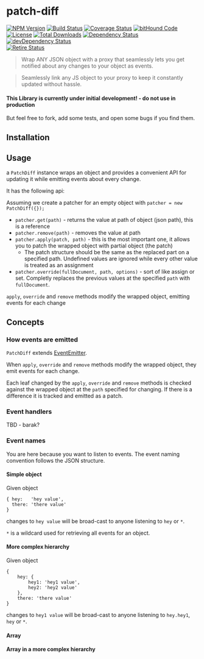 # patch-diff

[![NPM Version](http://img.shields.io/npm/v/patch-diff.svg?style=flat)](https://www.npmjs.org/package/patch-diff) [![Build Status](https://travis-ci.org/storkjs/patch-diff.svg)](http://travis-ci.org/storkjs/patch-diff) [![Coverage Status](https://coveralls.io/repos/storkjs/patch-diff/badge.svg)](https://coveralls.io/r/storkjs/patch-diff) [![bitHound Code](https://www.bithound.io/github/storkjs/patch-diff/badges/code.svg)](https://www.bithound.io/github/storkjs/patch-diff)<br>
[![License](https://img.shields.io/npm/l/patch-diff.svg?style=flat)](https://github.com/storkjs/patch-diff/blob/master/LICENSE) [![Total Downloads](https://img.shields.io/npm/dt/patch-diff.svg?style=flat)](https://www.npmjs.org/package/patch-diff) [![Dependency Status](https://david-dm.org/storkjs/patch-diff.svg)](https://david-dm.org/storkjs/patch-diff) [![devDependency Status](https://david-dm.org/storkjs/patch-diff/dev-status.svg)](https://david-dm.org/storkjs/patch-diff#info=devDependencies)<br>
[![Retire Status](http://retire.insecurity.today/api/image?uri=https://raw.githubusercontent.com/storkjs/patch-diff/master/package.json)](http://retire.insecurity.today/api/image?uri=https://raw.githubusercontent.com/storkjs/patch-diff/master/package.json)

> Wrap ANY JSON object with a proxy that seamlessly lets you get notified about any changes to your object as events.

> Seamlessly link any JS object to your proxy to keep it constantly updated without hassle.


#### This Library is currently under initial development! - do not use in production
But feel free to fork, add some tests, and open some bugs if you find them.


## Installation

## Usage

a `PatchDiff` instance wraps an object and provides a convenient API for updating it while emitting events about every change.

It has the following api:

Assuming we create a patcher for an empty object with `patcher = new PatchDiff({});`
- `patcher.get(path)` - returns the value at path of object (json path), this is a reference
- `patcher.remove(path)` - removes the value at path
- `patcher.apply(patch, path)` - this is the most important one, it allows you to patch the wrapped object with partial object (the patch)
  - The patch structure should be the same as the replaced part on a specified path.
  Undefined values are ignored while every other value is treated as an assignment
- `patcher.override(fullDocument, path, options)` - sort of like assign or set.
  Completly replaces the previous values at the specified `path` with `fullDocument`.

`apply`, `override` and `remove` methods modify the wrapped object, emitting events for each change


  




## Concepts

### How events are emitted

`PatchDiff` extends [EventEmitter](https://nodejs.org/api/events.html).

When `apply`, `override` and `remove` methods modify the wrapped object, they emit events for each change.

Each leaf changed by the `apply`, `override` and `remove` methods is checked against the wrapped object at the `path` specified for changing.
If there is a difference it is tracked and emitted as a patch.

### Event handlers

TBD - barak?

### Event names

You are here because you want to listen to events. The event naming convention follows the JSON structure.

#### Simple object

Given object
```
{ hey:   'hey value',
  there: 'there value'
}
```
changes to `hey value` will be broad-cast to anyone listening to `hey` or `*`.

`*` is a wildcard used for retrieving all events for an object.


#### More complex hierarchy
Given object
```
{
    hey: {
        hey1: 'hey1 value',
        hey2: 'hey2 value'
    },
    there: 'there value'
}
```
changes to `hey1 value` will be broad-cast to anyone listening to `hey.hey1`, `hey` or `*`.


#### Array

#### Array in a more complex hierarchy